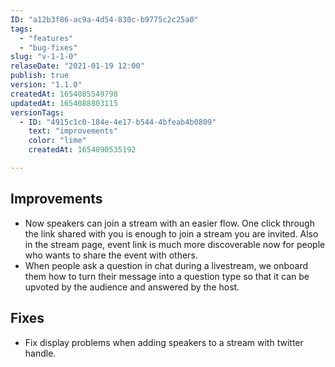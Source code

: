 ```yaml
---
ID: "a12b3f86-ac9a-4d54-830c-b9775c2c25a0"
tags:
  - "features"
  - "bug-fixes"
slug: "v-1-1-0"
relaseDate: "2021-01-19 12:00"
publish: true
version: "1.1.0"
createdAt: 1654085549798
updatedAt: 1654088803115
versionTags:
  - ID: "4915c1c0-184e-4e17-b544-4bfeab4b0809"
    text: "improvements"
    color: "lime"
    createdAt: 1654090535192

---
```

Improvements
------------

*   Now speakers can join a stream with an easier flow. One click through the link shared with you is enough to join a stream you are invited. Also in the stream page, event link is much more discoverable now for people who wants to share the event with others.
*   When people ask a question in chat during a livestream, we onboard them how to turn their message into a question type so that it can be upvoted by the audience and answered by the host.

Fixes
-----

*   Fix display problems when adding speakers to a stream with twitter handle.